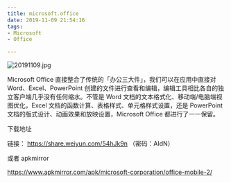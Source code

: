 ```yaml
---
title: microsoft.office
date: 2019-11-09 21:54:16
tags: 
- Microsoft
- Office

---
```


![20191109.jpg](https://i.loli.net/2019/11/09/Ax3Q45YHjeJFTsW.jpg)

Microsoft Office 直接整合了传统的「办公三大件」，我们可以在应用中直接对 Word、Excel、PowerPoint 创建的文件进行查看和编辑，编辑工具相比各自的独立客户端几乎没有任何缩水。不管是 Word 文档的文本格式化、移动端/电脑端视图优化，Excel 文档的函数计算、表格样式、单元格样式设置，还是 PowerPoint 文档的版式设计、动画效果和放映设置，Microsoft Office 都进行了一一保留。

<!---more--->

下载地址

链接： https://share.weiyun.com/54hJk9n （密码：AIdN）

或者
apkmirror

https://www.apkmirror.com/apk/microsoft-corporation/office-mobile-2/